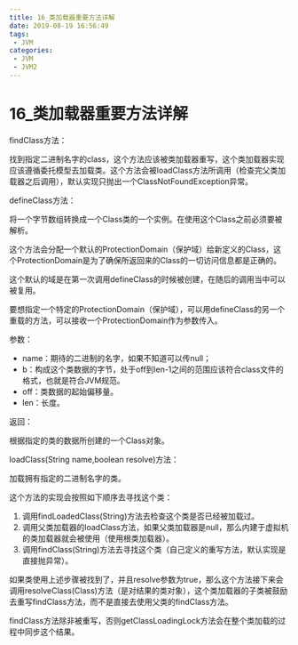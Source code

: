 ```yaml
---
title: 16_类加载器重要方法详解
date: 2019-08-19 16:56:49
tags: 
 - JVM
categories:
 - JVM
 - JVM2
---
```


# 16_类加载器重要方法详解

findClass方法：

找到指定二进制名字的class，这个方法应该被类加载器重写，这个类加载器实现应该遵循委托模型去加载类。这个方法会被loadClass方法所调用（检查完父类加载器之后调用），默认实现只抛出一个ClassNotFoundException异常。



defineClass方法：

将一个字节数组转换成一个Class类的一个实例。在使用这个Class之前必须要被解析。

这个方法会分配一个默认的ProtectionDomain（保护域）给新定义的Class，这个ProtectionDomain是为了确保所返回来的Class的一切访问信息都是正确的。

这个默认的域是在第一次调用defineClass的时候被创建，在随后的调用当中可以被复用。

要想指定一个特定的ProtectionDomain（保护域），可以用defineClass的另一个重载的方法，可以接收一个ProtectionDomain作为参数传入。

参数：

- name：期待的二进制的名字，如果不知道可以传null；
- b：构成这个类数据的字节，处于off到len-1之间的范围应该符合class文件的格式，也就是符合JVM规范。
- off：类数据的起始偏移量。
- len：长度。

返回：

根据指定的类的数据所创建的一个Class对象。



loadClass(String name,boolean resolve)方法：

加载拥有指定的二进制名字的类。

这个方法的实现会按照如下顺序去寻找这个类：

1. 调用findLoadedClass(String)方法去检查这个类是否已经被加载过。
2. 调用父类加载器的loadClass方法，如果父类加载器是null，那么内建于虚拟机的类加载器就会被使用（使用根类加载器）。
3. 调用findClass(String)方法去寻找这个类（自己定义的重写方法，默认实现是直接抛异常）。

如果类使用上述步骤被找到了，并且resolve参数为true，那么这个方法接下来会调用resolveClass(Class)方法（是对结果的类对象），这个类加载器的子类被鼓励去重写findClass方法，而不是直接去使用父类的findClass方法。

findClass方法除非被重写，否则getClassLoadingLock方法会在整个类加载的过程中同步这个结果。